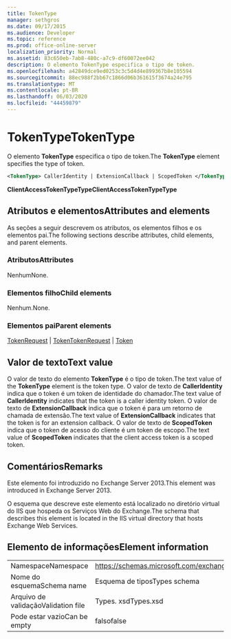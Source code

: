 ```yaml
---
title: TokenType
manager: sethgros
ms.date: 09/17/2015
ms.audience: Developer
ms.topic: reference
ms.prod: office-online-server
localization_priority: Normal
ms.assetid: 83c650eb-7ab8-480c-a7c9-df60072ee042
description: O elemento TokenType especifica o tipo de token.
ms.openlocfilehash: a42849dce9ed0253c3c5d4d4e899367b8e105594
ms.sourcegitcommit: 88ec988f2bb67c1866d06b361615f3674a24e795
ms.translationtype: MT
ms.contentlocale: pt-BR
ms.lasthandoff: 06/03/2020
ms.locfileid: "44459879"
---
```

# <a name="tokentype"></a><span data-ttu-id="625eb-103">TokenType</span><span class="sxs-lookup"><span data-stu-id="625eb-103">TokenType</span></span>

<span data-ttu-id="625eb-104">O elemento **TokenType** especifica o tipo de token.</span><span class="sxs-lookup"><span data-stu-id="625eb-104">The **TokenType** element specifies the type of token.</span></span> 
  
```XML
<TokenType> CallerIdentity | ExtensionCallback | ScopedToken </TokenType>
```

 <span data-ttu-id="625eb-105">**ClientAccessTokenTypeType**</span><span class="sxs-lookup"><span data-stu-id="625eb-105">**ClientAccessTokenTypeType**</span></span>
## <a name="attributes-and-elements"></a><span data-ttu-id="625eb-106">Atributos e elementos</span><span class="sxs-lookup"><span data-stu-id="625eb-106">Attributes and elements</span></span>

<span data-ttu-id="625eb-107">As seções a seguir descrevem os atributos, os elementos filhos e os elementos pai.</span><span class="sxs-lookup"><span data-stu-id="625eb-107">The following sections describe attributes, child elements, and parent elements.</span></span>
  
### <a name="attributes"></a><span data-ttu-id="625eb-108">Atributos</span><span class="sxs-lookup"><span data-stu-id="625eb-108">Attributes</span></span>

<span data-ttu-id="625eb-109">Nenhum</span><span class="sxs-lookup"><span data-stu-id="625eb-109">None.</span></span>
  
### <a name="child-elements"></a><span data-ttu-id="625eb-110">Elementos filho</span><span class="sxs-lookup"><span data-stu-id="625eb-110">Child elements</span></span>

<span data-ttu-id="625eb-111">Nenhum.</span><span class="sxs-lookup"><span data-stu-id="625eb-111">None.</span></span>
  
### <a name="parent-elements"></a><span data-ttu-id="625eb-112">Elementos pai</span><span class="sxs-lookup"><span data-stu-id="625eb-112">Parent elements</span></span>

<span data-ttu-id="625eb-113">[TokenRequest](tokenrequest.md)  |  [Token](token.md)</span><span class="sxs-lookup"><span data-stu-id="625eb-113">[TokenRequest](tokenrequest.md) | [Token](token.md)</span></span>
  
## <a name="text-value"></a><span data-ttu-id="625eb-114">Valor de texto</span><span class="sxs-lookup"><span data-stu-id="625eb-114">Text value</span></span>

<span data-ttu-id="625eb-115">O valor de texto do elemento **TokenType** é o tipo de token.</span><span class="sxs-lookup"><span data-stu-id="625eb-115">The text value of the **TokenType** element is the token type.</span></span> <span data-ttu-id="625eb-116">O valor de texto de **CallerIdentity** indica que o token é um token de identidade do chamador.</span><span class="sxs-lookup"><span data-stu-id="625eb-116">The text value of **CallerIdentity** indicates that the token is a caller identity token.</span></span> <span data-ttu-id="625eb-117">O valor de texto de **ExtensionCallback** indica que o token é para um retorno de chamada de extensão.</span><span class="sxs-lookup"><span data-stu-id="625eb-117">The text value of **ExtensionCallback** indicates that the token is for an extension callback.</span></span> <span data-ttu-id="625eb-118">O valor de texto de **ScopedToken** indica que o token de acesso do cliente é um token de escopo.</span><span class="sxs-lookup"><span data-stu-id="625eb-118">The text value of **ScopedToken** indicates that the client access token is a scoped token.</span></span> 
  
## <a name="remarks"></a><span data-ttu-id="625eb-119">Comentários</span><span class="sxs-lookup"><span data-stu-id="625eb-119">Remarks</span></span>

<span data-ttu-id="625eb-120">Este elemento foi introduzido no Exchange Server 2013.</span><span class="sxs-lookup"><span data-stu-id="625eb-120">This element was introduced in Exchange Server 2013.</span></span>
  
<span data-ttu-id="625eb-121">O esquema que descreve este elemento está localizado no diretório virtual do IIS que hospeda os Serviços Web do Exchange.</span><span class="sxs-lookup"><span data-stu-id="625eb-121">The schema that describes this element is located in the IIS virtual directory that hosts Exchange Web Services.</span></span>
  
## <a name="element-information"></a><span data-ttu-id="625eb-122">Elemento de informações</span><span class="sxs-lookup"><span data-stu-id="625eb-122">Element information</span></span>

|||
|:-----|:-----|
|<span data-ttu-id="625eb-123">Namespace</span><span class="sxs-lookup"><span data-stu-id="625eb-123">Namespace</span></span>  <br/> |https://schemas.microsoft.com/exchange/services/2006/types  <br/> |
|<span data-ttu-id="625eb-124">Nome do esquema</span><span class="sxs-lookup"><span data-stu-id="625eb-124">Schema name</span></span>  <br/> |<span data-ttu-id="625eb-125">Esquema de tipos</span><span class="sxs-lookup"><span data-stu-id="625eb-125">Types schema</span></span>  <br/> |
|<span data-ttu-id="625eb-126">Arquivo de validação</span><span class="sxs-lookup"><span data-stu-id="625eb-126">Validation file</span></span>  <br/> |<span data-ttu-id="625eb-127">Types. xsd</span><span class="sxs-lookup"><span data-stu-id="625eb-127">Types.xsd</span></span>  <br/> |
|<span data-ttu-id="625eb-128">Pode estar vazio</span><span class="sxs-lookup"><span data-stu-id="625eb-128">Can be empty</span></span>  <br/> |<span data-ttu-id="625eb-129">falso</span><span class="sxs-lookup"><span data-stu-id="625eb-129">false</span></span>  <br/> |
   

